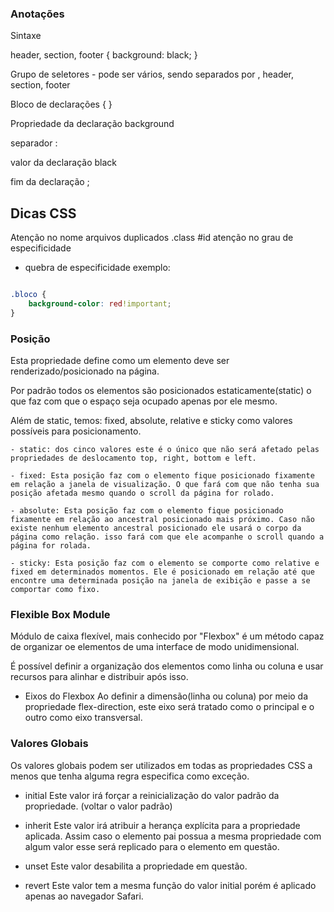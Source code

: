 ### Anotações ### 

Sintaxe 


header, section, footer {
                            background: black; 
}

Grupo de seletores - pode ser vários, sendo separados por , 
header, section, footer 


 Bloco de declarações
 {  }


Propriedade da declaração
background


 separador 
 : 

 
valor da declaração
 black



  fim da declaração
  ;


## Dicas CSS

Atenção no nome 
arquivos duplicados
.class
#id 
atenção no grau de especificidade 


* quebra de especificidade 
        exemplo: 

````css        

.bloco {
    background-color: red!important;
} 
```` 


### Posição 

  Esta propriedade define como um elemento deve ser renderizado/posicionado na página. 

  Por padrão todos os elementos são posicionados estaticamente(static) o que faz com que o espaço seja ocupado apenas por ele mesmo.

  Além de static, temos: fixed, absolute, relative e sticky como valores possíveis para posicionamento. 

    - static: dos cinco valores este é o único que não será afetado pelas propriedades de deslocamento top, right, bottom e left. 

    - fixed: Esta posição faz com o elemento fique posicionado fixamente em relação a janela de visualização. O que fará com que não tenha sua posição afetada mesmo quando o scroll da página for rolado.

    - absolute: Esta posição faz com o elemento fique posicionado fixamente em relação ao ancestral posicionado mais próximo. Caso não existe nenhum elemento ancestral posicionado ele usará o corpo da página como relação. isso fará com que ele acompanhe o scroll quando a página for rolada. 

    - sticky: Esta posição faz com o elemento se comporte como relative e fixed em determinados momentos. Ele é posicionado em relação até que encontre uma determinada posição na janela de exibição e passe a se comportar como fixo. 

### Flexible Box Module

  Módulo de caixa flexível, mais conhecido por "Flexbox" é um método capaz de organizar oe elementos de uma interface de modo unidimensional. 

  É possível definir a organização dos elementos como linha ou coluna e usar recursos para alinhar e distribuir após isso.

- Eixos do Flexbox
  Ao definir a dimensão(linha ou coluna) por meio da propriedade flex-direction, este eixo será tratado como o principal e o outro como eixo transversal.

### Valores Globais

  Os valores globais podem ser utilizados em todas as propriedades CSS a menos que tenha alguma regra especifica como exceção. 

- initial 
  Este valor irá forçar a reinicialização do valor padrão da propriedade. (voltar o valor padrão)

- inherit
  Este valor irá atribuir a herança explícita para a propriedade aplicada. Assim caso o elemento pai possua a mesma propriedade com algum valor esse será replicado para o elemento em questão. 

- unset
  Este valor desabilita a propriedade em questão.

- revert
  Este valor tem a mesma função do valor initial porém é aplicado apenas ao navegador Safari.

  
